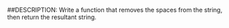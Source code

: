 ##DESCRIPTION:
Write a function that removes the spaces from the string, then return the resultant string.

